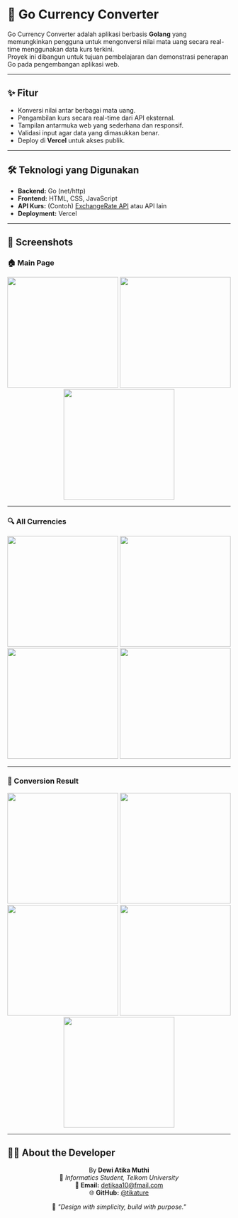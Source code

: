 # 💱 Go Currency Converter

Go Currency Converter adalah aplikasi berbasis **Golang** yang memungkinkan pengguna untuk mengonversi nilai mata uang secara real-time menggunakan data kurs terkini.  
Proyek ini dibangun untuk tujuan pembelajaran dan demonstrasi penerapan Go pada pengembangan aplikasi web.

---

## ✨ Fitur
- Konversi nilai antar berbagai mata uang.
- Pengambilan kurs secara real-time dari API eksternal.
- Tampilan antarmuka web yang sederhana dan responsif.
- Validasi input agar data yang dimasukkan benar.
- Deploy di **Vercel** untuk akses publik.

---

## 🛠️ Teknologi yang Digunakan
- **Backend:** Go (net/http)
- **Frontend:** HTML, CSS, JavaScript
- **API Kurs:** (Contoh) [ExchangeRate API](https://exchangerate.host/) atau API lain
- **Deployment:** Vercel

---


## 📸 Screenshots
### 🏠 Main Page
<p align="center">
  <img src="captures/home-lp.png" height="250"/>
  <img src="captures/home-lp2.png" height="250"/>
  <img src="captures/home-hp.png" height="250"/>
</p>

---
### 🔍 All Currencies
<p align="center">
  <img src="captures/create-lp.png" height="250"/>
  <img src="captures/login-lp.png" height="250"/>
  <br>
  <img src="captures/create-hp.png" height="250"/>
  <img src="captures/login-hp.png" height="250"/>
</p>

---
### 💭 Conversion Result 
<p align="center">
  <img src="captures/dashboardpoll-lp.png" height="250"/>
  <img src="captures/dashboard-hp.png" height="250"/>
  <img src="captures/createpoll-hp.png" height="250"/>
  <img src="captures/createpoll-hp2.png" height="250"/>
  <img src="captures/detailpoll-hp.png" height="250"/>
</p>

---

## 👩‍💻 About the Developer
<div align="center">

By **Dewi Atika Muthi**  
📍 _Informatics Student, Telkom University_  
📧 **Email:** detikaa10@fmail.com  
🌐 **GitHub:** [@tikature](https://github.com/tikature)  

💬 *"Design with simplicity, build with purpose."*
</div>
